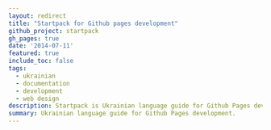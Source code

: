 ```yaml
---
layout: redirect
title: "Startpack for Github pages development"
github_project: startpack
gh_pages: true
date: '2014-07-11'
featured: true
include_toc: false
tags:
  - ukrainian
  - documentation
  - development
  - web design
description: Startpack is Ukrainian language guide for Github Pages development aimed at non-programmers and starters.
summary: Ukrainian language guide for Github Pages development.
---
```

